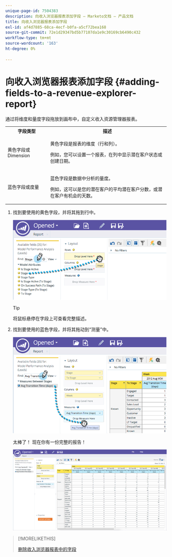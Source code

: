 ```yaml
---
unique-page-id: 7504383
description: 向收入浏览器报表添加字段 — Marketo文档 — 产品文档
title: 向收入浏览器报表添加字段
exl-id: af4d7885-68ca-4ecf-b0fa-a5cf72bea168
source-git-commit: 72e1d29347bd5b77107da1e9c30169cb6490c432
workflow-type: tm+mt
source-wordcount: '163'
ht-degree: 0%

---
```


# 向收入浏览器报表添加字段 {#adding-fields-to-a-revenue-explorer-report}

通过将维度和量度字段拖放到画布中，自定义收入资源管理器报表。

<table> 
 <tbody> 
  <tr> 
   <th>字段类型</th> 
   <th>描述</th> 
  </tr> 
  <tr> 
   <td>黄色字段或Dimension</td> 
   <td><p>黄色字段是报表的维度（行和列）。</p><p>例如，您可以设置一个报表，在列中显示潜在客户状态或创建日期。</p></td> 
  </tr> 
  <tr> 
   <td>蓝色字段或度量</td> 
   <td><p>蓝色字段是数据中分析的量度。</p><p>例如，这可以是您的潜在客户的平均潜在客户分数，或潜在客户有机会的天数。</p></td> 
  </tr> 
 </tbody> 
</table>

1. 找到要使用的黄色字段，并将其拖到行中。

   ![](assets/image2015-3-24-15-3a22-3a34.png)

   >[!TIP]
   >
   >将鼠标悬停在字段上可查看完整描述。

1. 找到要使用的蓝色字段，并将其拖动到“测量”中。

   ![](assets/image2015-3-24-15-3a53-3a5.png)

   太棒了！ 现在你有一份完整的报告！

   ![](assets/image2015-3-24-15-3a55-3a7.png)

>[!MORELIKETHIS]
>
>[删除收入浏览器报表中的字段](/help/marketo/product-docs/reporting/revenue-cycle-analytics/revenue-explorer/deleting-a-field-in-a-revenue-explorer-report.md)
